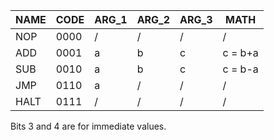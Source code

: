 | NAME | CODE | ARG_1| ARG_2 | ARG_3 |   MATH  |
|------|------|------|-------|-------|---------|
| NOP  | 0000 |  /   |   /   |   /   |    /    |
| ADD  | 0001 |  a   |   b   |   c   | c = b+a |
| SUB  | 0010 |  a   |   b   |   c   | c = b-a |
| JMP  | 0110 |  a   |   /   |   /   |    /    |
| HALT | 0111 |  /   |   /   |   /   |    /    |


Bits 3 and 4 are for immediate values.
